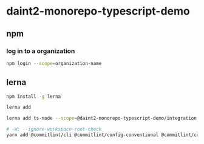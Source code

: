 # daint2-monorepo-typescript-demo

## npm

### log in to a organization

```bash
npm login --scope=organization-name
```

## lerna

```bash
npm install -g lerna
```

```bash
lerna add

lerna add ts-node --scope=@daint2-monorepo-typescript-demo/integration --dev
```

```bash
# -W: --ignore-workspace-root-check
yarn add @commitlint/cli @commitlint/config-conventional @commitlint/config-lerna-scopes -W --dev
```
